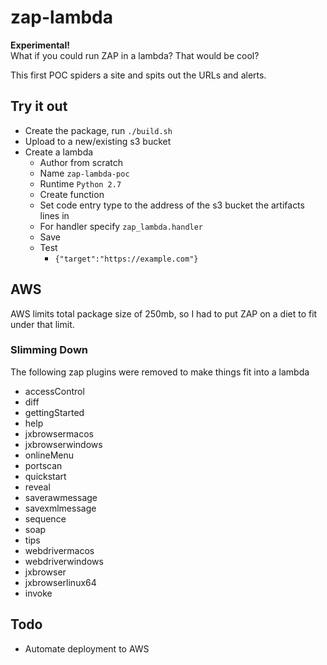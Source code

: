 # zap-lambda
**Experimental!**  
What if you could run ZAP in a lambda? That would be cool?

This first POC spiders a site and spits out the URLs and alerts.

## Try it out
- Create the package, run `./build.sh`
- Upload to a new/existing s3 bucket
- Create a lambda 
  - Author from scratch
  - Name `zap-lambda-poc`
  - Runtime `Python 2.7`
  - Create function
  - Set code entry type to the address of the s3 bucket the artifacts lines in
  - For handler specify `zap_lambda.handler`
  - Save
  - Test
    - `{"target":"https://example.com"}`

## AWS
AWS limits total package size of 250mb, so I had to put ZAP on a diet to fit under that limit.

### Slimming Down
The following zap plugins were removed to make things fit into a lambda

- accessControl
- diff
- gettingStarted
- help
- jxbrowsermacos
- jxbrowserwindows
- onlineMenu
- portscan
- quickstart
- reveal
- saverawmessage
- savexmlmessage
- sequence
- soap
- tips
- webdrivermacos
- webdriverwindows
- jxbrowser
- jxbrowserlinux64
- invoke

## Todo
- Automate deployment to AWS